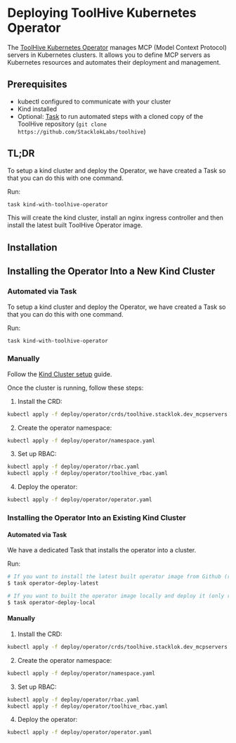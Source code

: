 # Deploying ToolHive Kubernetes Operator

The [ToolHive Kubernetes Operator](../../cmd/thv-operator/README.md) manages MCP (Model Context Protocol) servers in Kubernetes clusters. It allows you to define MCP servers as Kubernetes resources and automates their deployment and management.

## Prerequisites

- kubectl configured to communicate with your cluster
- Kind installed
- Optional: [Task](https://taskfile.dev/installation/) to run automated steps with a cloned copy of the ToolHive repository
  (`git clone https://github.com/StacklokLabs/toolhive`)


## TL;DR

To setup a kind cluster and deploy the Operator, we have created a Task so that you can do this with one command.

Run:
```bash
task kind-with-toolhive-operator
```

This will create the kind cluster, install an nginx ingress controller and then install the latest built ToolHive Operator image.

## Installation

## Installing the Operator Into a New Kind Cluster

### Automated via Task

To setup a kind cluster and deploy the Operator, we have created a Task so that you can do this with one command.

Run:
```bash
task kind-with-toolhive-operator
```

### Manually

Follow the [Kind Cluster setup](./setup-kind-cluster.md#manual-setup-setup--destroy-a-local-kind-cluster) guide.

Once the cluster is running, follow these steps:

1. Install the CRD:

```bash
kubectl apply -f deploy/operator/crds/toolhive.stacklok.dev_mcpservers.yaml
```

2. Create the operator namespace:

```bash
kubectl apply -f deploy/operator/namespace.yaml
```

3. Set up RBAC:

```bash
kubectl apply -f deploy/operator/rbac.yaml
kubectl apply -f deploy/operator/toolhive_rbac.yaml
```

4. Deploy the operator:

```bash
kubectl apply -f deploy/operator/operator.yaml
```

### Installing the Operator Into an Existing Kind Cluster

#### Automated via Task

We have a dedicated Task that installs the operator into a cluster.

Run:

```bash
# If you want to install the latest built operator image from Github (recommended)
$ task operator-deploy-latest

# If you want to built the operator image locally and deploy it (only recommended if you're doing development around the Operator)
$ task operator-deploy-local
```

#### Manually

1. Install the CRD:

```bash
kubectl apply -f deploy/operator/crds/toolhive.stacklok.dev_mcpservers.yaml
```

2. Create the operator namespace:

```bash
kubectl apply -f deploy/operator/namespace.yaml
```

3. Set up RBAC:

```bash
kubectl apply -f deploy/operator/rbac.yaml
kubectl apply -f deploy/operator/toolhive_rbac.yaml
```

4. Deploy the operator:

```bash
kubectl apply -f deploy/operator/operator.yaml
```